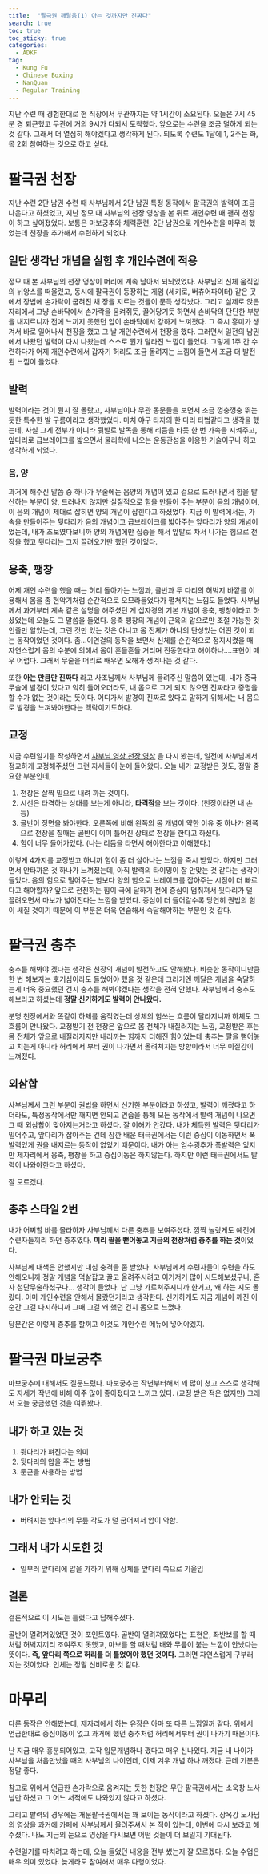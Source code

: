 ```yaml
---
title:  "팔극권 깨달음(1) 아는 것까지만 진짜다"
search: true
toc: true
toc_sticky: true
categories: 
  - ADKF
tag:
  - Kung Fu
  - Chinese Boxing
  - NanQuan
  - Regular Training
---
```


지난 수련 때 경험한대로 현 직장에서 무관까지는 약 1시간이 소요된다.
오늘은 7시 45분 경 퇴근했고 무관에 거의 9시가 다되서 도착했다.
앞으로는 수련을 조금 덜하게 되는 것 같다.
그래서 더 열심히 해야겠다고 생각하게 된다.
되도록 수련도 1달에 1, 2주는 화, 목 2회 참여하는 것으로 하고 싶다.

# 팔극권 천장

지난 수련 2단 남권 수련 때 사부님께서 2단 남권 특정 동작에서 팔극권의 발력이 조금 나온다고 하셨었고, 지난 정모 때 사부님의 천장 영상을 본 뒤로 개인수련 때 괜히 천장이 하고 싶어졌었다.
보통은 마보궁추와 체력훈련, 2단 남권으로 개인수련을 마무리 했었는데 천장을 추가해서 수련하게 되었다.

## 일단 생각난 개념을 실험 후 개인수련에 적용

정모 때 본 사부님의 천장 영상이 머리에 계속 남아서 되뇌었었다.
사부님의 신체 움직임의 뉘앙스를 떠올렸고, 동시에 팔극권이 등장하는 게임 (세키로, 버츄어파이터) 같은 곳에서 장법에 손가락이 굽혀진 채 장을 지르는 것들이 문득 생각났다.
그리고 실제로 앉은 자리에서 그냥 손바닥에서 손가락을 움켜쥐듯, 끌어당기듯 하면서 손바닥의 단단한 부분을 내지르니까 전에 느끼지 못했던 압이 손바닥에서 강하게 느껴졌다.
그 즉시 흥미가 생겨서 바로 일어나서 천장을 했고 그 날 개인수련에서 천장을 했다.
그러면서 일전의 남권에서 나왔던 발력이 다시 나왔는데 스스로 뭔가 달라진 느낌이 들었다.
그렇게 1주 간 수련하다가 어제 개인수련에서 갑자기 허리도 조금 돌려지는 느낌이 들면서 조금 더 발전된 느낌이 들었다.

## 발력

발력이라는 것이 뭔지 잘 몰랐고, 사부님이나 무관 동문들을 보면서 조금 껑충껑충 뛰는 듯한 특수한 발 구름이라고 생각했었다.
마치 야구 타자의 한 다리 타법같다고 생각을 했는데, 사실 그게 전부가 아니라 뒷발로 발목을 통해 리듬을 타듯 한 번 가속을 시켜주고, 앞다리로 급브레이크를 밟으면서 물리학에 나오는 운동관성을 이용한 기술이구나 하고 생각하게 되었다.

### 음, 양

과거에 해주신 말씀 중 하나가 무술에는 음양의 개념이 있고 겉으로 드러나면서 힘을 발산하는 부분이 양, 드러나지 않지만 실질적으로 힘을 만들어 주는 부분이 음의 개념이며, 이 음의 개념이 제대로 잡히면 양의 개념이 잡힌다고 하셨었다.
지금 이 발력에서는, 가속을 만들어주는 뒷다리가 음의 개념이고 급브레이크를 밟아주는 앞다리가 양의 개념이었는데, 내가 초보였다보니까 양의 개념에만 집중을 해서 앞발로 차서 나가는 힘으로 천장을 했고 뒷다리는 그저 끌려오기만 했던 것이었다.

## 응축, 팽창

어제 개인 수련을 했을 때는 허리 돌아가는 느낌과, 골반과 두 다리의 허벅지 바깥를 이용해서 몸을 좀 현악기처럼 순간적으로 오므라들었다가 펼쳐지는 느낌도 들었다.
사부님께서 과거부터 계속 같은 설명을 해주셨던 게 십자경의 기본 개념이 응축, 팽창이라고 하셨었는데 오늘도 그 말씀을 들었다.
응축 팽창의 개념이 근육의 압으로만 조절 가능한 것인줄만 알았는데, 그런 것만 있는 것은 아니고 몸 전체가 하나의 탄성있는 어떤 것이 되는 동작이었던 것이다.
좀...이연걸의 동작을 보면서 신체를 순간적으로 정지시켰을 때 자연스럽게 몸의 수분에 의해서 몸이 흔들흔들 거리며 진동한다고 해야하나....표현이 매우 어렵다.
그래서 무술을 머리로 배우면 오해가 생겨나는 것 같다.

또한 **아는 만큼만 진짜다** 라고 사조님께서 사부님께 물려주신 말씀이 있는데, 내가 중국무술에 발경이 있다고 익히 들어오더라도, 내 몸으로 그게 되지 않으면 진짜라고 증명을 할 수가 없는 것이라는 뜻이다.
어디가서 발경이 진짜로 있다고 말하기 위해서는 내 몸으로 발경을 느껴봐야한다는 맥락이기도하다.

## 교정

지금 수련일기를 작성하면서 [사부님 영상 천장 영상](https://www.youtube.com/watch?v=UVW_3T56aXk) 을 다시 봤는데, 일전에 사부님께서 정교하게 교정해주셨던 그런 자세들이 눈에 들어왔다.
오늘 내가 교정받은 것도, 정말 중요한 부분인데,

1. 천장은 살짝 밑으로 내려 까는 것이다.
2. 시선은 타격하는 상대를 보는게 아니라, **타격점**을 보는 것이다. (천장이라면 내 손등)
3. 골반이 정면을 봐야한다. 오른쪽에 비해 왼쪽의 몸 개념이 약한 이유 중 하나가 왼쪽으로 천장을 칠때는 골반이 이미 틀어진 상태로 천장을 한다고 하셨다.
4. 힘이 너무 들어가있다. (나는 리듬을 타면서 해야한다고 이해했다.)

이렇게 4가지를 교정받고 하니까 힘이 좀 더 살아나는 느낌을 즉시 받았다.
하지만 그러면서 안타까운 것 하나가 느껴졌는데, 아직 발력의 타이밍이 잘 안맞는 것 같다는 생각이 들었다.
음의 힘으로 밀어주는 힘보다 양의 힘으로 브레이크를 잡아주는 시점이 더 빠르다고 해야할까?
앞으로 전진하는 힘이 극에 달하기 전에 중심이 멈춰져서 뒷다리가 덜 끌려오면서 마보가 넓어진다는 느낌을 받았다.
중심이 더 들어갈수록 당연히 권법의 힘이 쌔질 것이기 때문에 이 부분은 더욱 연습해서 숙달해야하는 부분인 것 같다.

# 팔극권 충추

충추를 해봐야 겠다는 생각은 천장의 개념이 발전하고도 안해봤다.
비슷한 동작이니만큼 한 번 해보자는 호기심이라도 들었어야 했을 것 같은데 그러기엔 깨달은 개념을 숙달하는게 더욱 중요했던 건지 충추를 해봐야겠다는 생각을 전혀 안했다.
사부님께서 충추도 해보라고 하셨는데 **정말 신기하게도 발력이 안나왔다.**

분명 천장에서와 똑같이 하체를 움직였는데 상체의 힘쓰는 흐름이 달라지니까 하체도 그 흐름이 안나왔다.
교정받기 전 천장은 앞으로 몸 전체가 내질러지는 느낌, 교정받은 후는 몸 전체가 앞으로 내질러지지만 내리까는 힘까지 더해진 힘이었는데 충추는 팔을 뻗어놓고 치는게 아니라 허리에서 부터 권이 나가면서 올려쳐지는 방향이라서 너무 이질감이 느껴졌다.

## 외삼합

사부님께서 그런 부분이 권법을 하면서 신기한 부분이라고 하셨고, 발력이 깨졌다고 하더라도, 특정동작에서만 깨지면 안되고 연습을 통해 모든 동작에서 발력 개념이 나오면 그 때 외삼합이 맞아지는거라고 하셨다.
잘 이해가 안갔다.
내가 체득한 발력은 뒷다리가 밀어주고, 앞다리가 잡아주는 건데 잠깐 배운 태극권에서는 이런 중심이 이동하면서 폭발력있게 권을 내지르는 동작이 없었기 때문이다.
내가 아는 엄수굉추가 폭발력은 있지만 제자리에서 응축, 팽창을 하고 중심이동은 하지않는다.
하지만 이런 태극권에서도 발력이 나와야한다고 하셨다.

잘 모르겠다.

## 충추 스타일 2번

내가 어찌할 바를 몰라하자 사부님께서 다른 충추를 보여주셨다.
깜짝 놀랐게도 예전에 수련자들끼리 하던 충추였다.
**미리 팔을 뻗어놓고 지금의 천장처럼 충추를 하는 것**이었다.

사부님께 내색은 안했지만 내심 충격을 좀 받았다.
사부님께서 수련자들이 수련을 하도 안해오니까 정말 개념을 멱살잡고 끌고 올려주시려고 이거저거 많이 시도해보셨구나, 혼자 첨단무술하셨구나...
생각이 들었다.
난 그냥 가르쳐주시니까 한거고, 왜 하는 지도 몰랐다.
아마 개인수련을 안해서 몰랐던거라고 생각한다.
신기하게도 지금 개념이 깨진 이 순간 그걸 다시하니까 그때 그걸 왜 했던 건지 몸으로 느꼈다.

당분간은 이렇게 충추를 할꺼고 이것도 개인수련 메뉴에 넣어야겠지.

# 팔극권 마보궁추

마보궁추에 대해서도 질문드렸다.
마보궁추는 작년부터해서 꽤 많이 쳤고 스스로 생각해도 자세가 작년에 비해 아주 많이 좋아졌다고 느끼고 있다. (교정 받은 적은 없지만)
그래서 오늘 궁금했던 것을 여쭤봤다.

## 내가 하고 있는 것

1. 뒷다리가 펴진다는 의미
2. 뒷다리의 압을 주는 방법
3. 둔근을 사용하는 방법

## 내가 안되는 것

- 버텨지는 앞다리의 무릎 각도가 덜 굽어져서 압이 약함.

## 그래서 내가 시도한 것 

- 일부러 앞다리에 압을 가하기 위해 상체를 앞다리 쪽으로 기울임

## 결론

결론적으로 이 시도는 틀렸다고 답해주셨다.

골반이 열려져있었던 것이 포인트였다.
골반이 열려져있었다는 표현은, 좌반보를 할 때처럼 허벅지끼리 조여주지 못했고, 마보를 할 때처럼 배와 무릎이 붙는 느낌이 안났다는 뜻이다.
**즉, 앞다리 쪽으로 허리를 더 틀었어야 했던 것이다.**
그러면 자연스럽게 구부러 지는 것이었다.
인체는 정말 신비로운 것 같다.

# 마무리

다른 동작은 안해봤는데, 제자리에서 하는 유장은 아마 또 다른 느낌일꺼 같다.
위에서 언급한대로 중심이동이 없고 과거에 했던 충추처럼 허리에서부터 권이 나가기 때문이다.

난 지금 매우 흥분되어있고, 고작 입문개념하나 깼다고 매우 신나있다.
지금 내 나이가 사부님을 처음만났을 때의 사부님의 나이인데, 이제 겨우 개념 하나 깨졌다.
근데 기분은 정말 좋다.

참고로 위에서 언급한 손가락으로 움켜지는 듯한 천장은 무단 팔극권에서는 소욱창 노사님만 하셨고 그 어느 서적에도 나와있지 않다고 하셨다.

그리고 발력의 경우에는 개문팔극권에서는 꽤 보이는 동작이라고 하셨다.
상옥강 노사님의 영상을 과거에 카페에 사부님께서 올려주셔서 본 적이 있는데, 이번에 다시 보라고 해주셨다.
나도 지금의 눈으로 영상을 다시보면 어떤 것들이 더 보일지 기대된다.

수련일기를 마치려고 하는데, 오늘 들었던 내용을 전부 썼는지 잘 모르겠다.
오늘 수업은 매우 의미 있었다.
늦게라도 참여해서 매우 다행이었다.